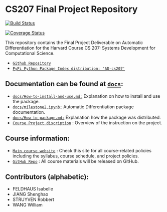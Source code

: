 # CS207 Final Project Repository
[![Build Status](https://travis-ci.com/cs207-f18-WIRS/cs207-FinalProject.svg?branch=master)](https://travis-ci.com/cs207-f18-WIRS/cs207-FinalProject)

[![Coverage Status](https://coveralls.io/repos/github/cs207-f18-WIRS/cs207-FinalProject/badge.svg?branch=master)](https://coveralls.io/github/cs207-f18-WIRS/cs207-FinalProject?branch=master)


This repository contains the Final Project Deliverable on Automatic Differentiation for the Harvard Course CS 207: Systems Development for Computational Science. 
  - [```Github Repository```](https://github.com/cs207-f18-WIRS/cs207-FinalProject)
  - [```PyPi Python Package Index distribution: 'AD-cs207'```](https://pypi.org/project/AD-cs207/) 

## Documentation can be found at [```docs```](https://github.com/cs207-f18-WIRS/cs207-FinalProject/tree/master/docs):
  - [```docs/How-to-install-and-use.md:```](https://github.com/cs207-f18-WIRS/cs207-FinalProject/blob/master/docs/How-to-install-and-use.md) Explanation on how to install and use the package.
  - [```docs/milestone2.ipynb:```](https://github.com/cs207-f18-WIRS/cs207-FinalProject/blob/master/docs/milestone2.ipynb) Automatic Differentiation package documentation.
  - [```docs/How-to-package.md:```](https://github.com/cs207-f18-WIRS/cs207-FinalProject/blob/master/docs/How-to-package.md) Explanation how the package was distributed.
  - [```Course Project discription```](https://iacs-cs-207.github.io/cs207-F18/project.html) : Overview of the instruction on the project.

## Course information:
  - [```Main course website```](https://iacs-cs-207.github.io/cs207-F18/) : Check this site for all course-related policies including the syllabus, course schedule, and project policies.
  - [```GitHub Repo```](https://github.com/IACS-CS-207/cs207-F18) : All course materials will be released on GitHub.

## Contributors (alphabetic):
  - FELDHAUS Isabelle 
  - JIANG Shenghao 
  - STRUYVEN Robbert
  - WANG William

